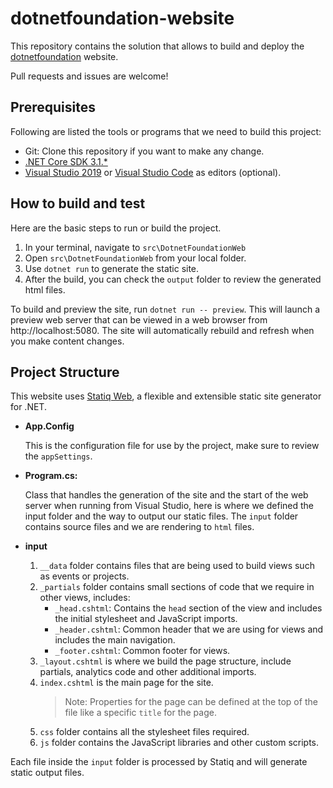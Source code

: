 # dotnetfoundation-website

This repository contains the solution that allows to build and deploy the [dotnetfoundation](https://dotnetfoundation.org/) website.

Pull requests and issues are welcome!

## Prerequisites

Following are listed the tools or programs that we need to build this project:

* Git: Clone this repository if you want to make any change.
* [.NET Core SDK 3.1.*](https://dotnet.microsoft.com/download)
* [Visual Studio 2019](https://visualstudio.microsoft.com/vs/) or [Visual Studio Code](https://code.visualstudio.com/) as editors (optional).

## How to build and test

Here are the basic steps to run or build the project.

1. In your terminal, navigate to `src\DotnetFoundationWeb`
1. Open `src\DotnetFoundationWeb` from your local folder.
1. Use `dotnet run` to generate the static site.
1. After the build, you can check the `output` folder to review the generated html files.

To build and preview the site, run `dotnet run -- preview`. This will launch a preview web server that can be viewed in a web browser from http://localhost:5080. The site will automatically rebuild and refresh when you make content changes.

## Project Structure

This website uses [Statiq Web](https://github.com/statiqdev/Statiq.Web), a flexible and extensible static site generator for .NET.

* **App.Config**

    This is the configuration file for use by the project, make sure to review the `appSettings`.

* **Program.cs:**

    Class that handles the generation of the site and the start of the web server when running from Visual Studio, here is where we defined the input folder and the way to output our static files.
    The `input` folder contains source files and we are rendering to `html` files.

* **input**

    1. `__data` folder contains files that are being used to build views such as events or projects.
    1. `_partials` folder contains small sections of code that we require in other views, includes:
        * `_head.cshtml`: Contains the `head` section of the view and includes the initial stylesheet and JavaScript imports.
        * `_header.cshtml`: Common header that we are using for views and includes the main navigation.
        * `_footer.cshtml`: Common footer for views.
    1. `_layout.cshtml` is where we build the page structure, include partials, analytics code and other additional imports.
    1. `index.cshtml` is the main page for the site.
        > Note: Properties for the page can be defined at the top of the file like a specific `title` for the page.
    1. `css` folder contains all the stylesheet files required.
    1. `js` folder contains the JavaScript libraries and other custom scripts.

Each file inside the `input` folder is processed by Statiq and will generate static output files.
